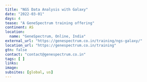 ```yaml
---
title: "NGS Data Analysis with Galaxy"
date: "2022-03-01"
days: 4
tease: "A GeneSpectrum training offering"
continent: AS
location:
  name: "GeneSpectrum, Online, India"
external_url: "https://genespectrum.co.in/training/ngs-galaxy/"
location_url: "https://genespectrum.co.in/training"
gtn: false
contact: "contact@genespectrum.co.in"
tags: [ ]
links:
image: 
subsites: [global, us]
---
```

